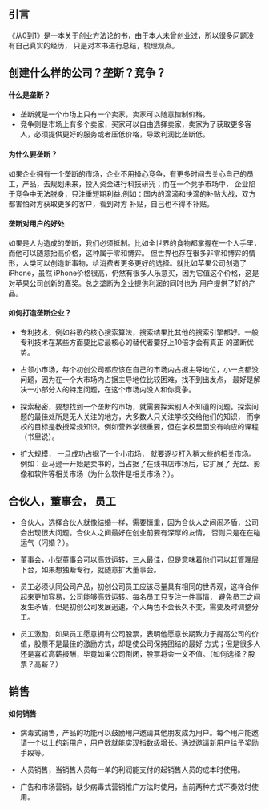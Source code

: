 ## 引言
《从0到1》是一本关于创业方法论的书，由于本人未曾创业过，所以很多问题没有自己真实的经历，
只是对本书进行总结，梳理观点。

## 创建什么样的公司？垄断？竞争？

#### 什么是垄断？
- 垄断就是一个市场上只有一个卖家，卖家可以随意控制价格。
- 竞争则是市场上有多个卖家，买家可以自由选择卖家，卖家为了获取更多客人，必须提供更好的服务或者压低价格，导致利润比垄断低。

#### 为什么要垄断？

如果企业拥有一个垄断的市场，企业不用操心竞争，有更多时间去关心自己的员工，产品，去规划未来，投入资金进行科技研究；而在一个竞争市场中，
企业陷于竞争中无法脱身，只注重短期利益.例如：国内的滴滴和快滴的补贴大战，双方都害怕对方获取更多的客户，看到对方
补贴，自己也不得不补贴。

#### 垄断对用户的好处

如果是人为造成的垄断，我们必须抵制。比如全世界的食物都掌握在一个人手里，而他可以随意抬高价格，这种属于零和博弈。
但世界也存在很多非零和博弈的情形，人类可以创造新事物，给消费者更多更好的选择。就比如苹果公司创造了iPhone，虽然
iPhone价格很高，仍然有很多人乐意买，因为它值这个价格，这是对苹果公司创新的嘉奖。总之垄断为企业提供利润的同时也为
用户提供了好的产品。

#### 如何打造垄断企业？

- 专利技术，例如谷歌的核心搜索算法，搜索结果比其他的搜索引擎都好。一般专利技术在某些方面要比它最核心的替代者要好上10倍才会有真正
的垄断优势。

- 占领小市场，每个初创公司都应该在自己的市场内占据主导地位，小一点都没问题，因为在一个大市场内占据主导地位比较困难，找不到出发点，
最好是解决一小部分人的特定问题，在这个市场内没人和你竞争。

- 探索秘密，要想找到一个垄断的市场，就需要探索别人不知道的问题。探索问题的最佳处所是无人关注的地方，大多数人只关注学校交给他们的知识，
而学校的目标是教授常规知识。例如营养学很重要，但在学校里面没有响应的课程（书里说）。

- 扩大规模， 一旦成功占据了一个小市场， 就要逐步打入稍大些的相关市场。例如：亚马逊一开始是卖书的，当占据了在线书店市场后，它扩展了
光盘、影像和软件等相关市场（为什么软件是相关市场？）。

## 合伙人，董事会， 员工

- 合伙人，选择合伙人就像结婚一样，需要慎重，因为合伙人之间闹矛盾，公司会出现很大问题。合伙人之间最好在创业前要有深厚的友情，
否则只是在在碰运气（闪婚？）。

- 董事会，小型董事会可以高效运转，三人最佳，但是意味着他们可以赶管理层下台，如果想独断专行，就随意扩大董事会。

- 员工必须认同公司产品，初创公司员工应该尽量具有相同的世界观，这样合作起来更加容易，公司能够高效运转。每名员工只专注一件事情，
避免员工之间发生矛盾，但是初创公司发展迅速，个人角色不会长久不变，需要及时调整分工。

- 员工激励，如果员工愿意拥有公司股票，表明他愿意长期致力于提高公司的价值，股票不是最佳的激励方式，却是使公司保持团结的最好
方式；但是很多人还是喜欢高薪报酬，毕竟如果公司倒闭，股票将会一文不值。（如何选择？股票？高薪？）

## 销售

#### 如何销售

- 病毒式销售，产品的功能可以鼓励用户邀请其他朋友成为用户。每个用户能邀请一个以上的新用户，用户数就能实现指数级增长。通过邀请新用户给予奖励手段等。

- 人员销售，当销售人员每一单的利润能支付的起销售人员的成本时使用。

- 广告和市场营销，缺少病毒式营销推广方法时使用，当前两种方式不奏效时使用。
